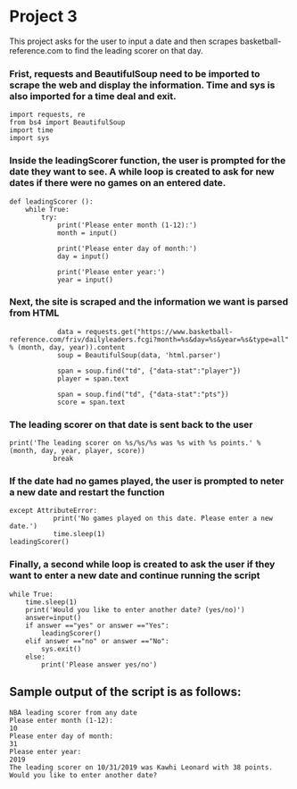 # Project 3
This project asks for the user to input a date and then scrapes basketball-reference.com to find the leading scorer on that day.

### Frist, requests and BeautifulSoup need to be imported to scrape the web and display the information. Time and sys is also imported for a time deal and exit.
```
import requests, re
from bs4 import BeautifulSoup
import time
import sys
```
### Inside the leadingScorer function, the user is prompted for the date they want to see. A while loop is created to ask for new dates if there were no games on an entered date.
```
def leadingScorer ():
    while True:
        try:
            print('Please enter month (1-12):')
            month = input()

            print('Please enter day of month:')
            day = input()

            print('Please enter year:')
            year = input()
```

### Next, the site is scraped and the information we want is parsed from HTML
```
            data = requests.get("https://www.basketball-reference.com/friv/dailyleaders.fcgi?month=%s&day=%s&year=%s&type=all" % (month, day, year)).content 
            soup = BeautifulSoup(data, 'html.parser')

            span = soup.find("td", {"data-stat":"player"})
            player = span.text

            span = soup.find("td", {"data-stat":"pts"})
            score = span.text
 ```
 
 ### The leading scorer on that date is sent back to the user
 ```
 print('The leading scorer on %s/%s/%s was %s with %s points.' % (month, day, year, player, score))
            break
 ```
 
 ### If the date had no games played, the user is prompted to neter a new date and restart the function
 ```
 except AttributeError:
            print('No games played on this date. Please enter a new date.')
            time.sleep(1)
leadingScorer()
```

### Finally, a second while loop is created to ask the user if they want to enter a new date and continue running the script
```
while True:
    time.sleep(1)
    print('Would you like to enter another date? (yes/no)')
    answer=input()
    if answer =="yes" or answer =="Yes":
        leadingScorer()
    elif answer =="no" or answer =="No":
        sys.exit()
    else:
        print('Please answer yes/no')
```
## Sample output of the script is as follows:
```
NBA leading scorer from any date
Please enter month (1-12):
10
Please enter day of month:
31
Please enter year:
2019
The leading scorer on 10/31/2019 was Kawhi Leonard with 38 points.
Would you like to enter another date?

```
